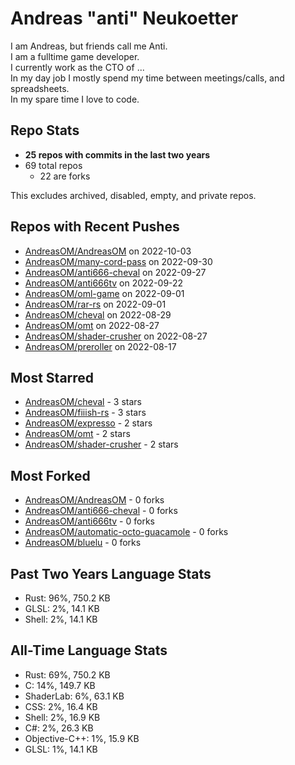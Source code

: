 
# Andreas "anti" Neukoetter

I am Andreas, but friends call me Anti.  
I am a fulltime game developer.  
I currently work as the CTO of ...  
In my day job I mostly spend my time between meetings/calls, and spreadsheets.  
In my spare time I love to code.  

## Repo Stats
- **25 repos with commits in the last two years**
- 69 total repos
  - 22 are forks

This excludes archived, disabled, empty, and private repos.

## Repos with Recent Pushes
- [AndreasOM/AndreasOM](https://github.com/AndreasOM/AndreasOM) on 2022-10-03
- [AndreasOM/many-cord-pass](https://github.com/AndreasOM/many-cord-pass) on 2022-09-30
- [AndreasOM/anti666-cheval](https://github.com/AndreasOM/anti666-cheval) on 2022-09-27
- [AndreasOM/anti666tv](https://github.com/AndreasOM/anti666tv) on 2022-09-22
- [AndreasOM/oml-game](https://github.com/AndreasOM/oml-game) on 2022-09-01
- [AndreasOM/rar-rs](https://github.com/AndreasOM/rar-rs) on 2022-09-01
- [AndreasOM/cheval](https://github.com/AndreasOM/cheval) on 2022-08-29
- [AndreasOM/omt](https://github.com/AndreasOM/omt) on 2022-08-27
- [AndreasOM/shader-crusher](https://github.com/AndreasOM/shader-crusher) on 2022-08-27
- [AndreasOM/preroller](https://github.com/AndreasOM/preroller) on 2022-08-17


## Most Starred
- [AndreasOM/cheval](https://github.com/AndreasOM/cheval) - 3 stars
- [AndreasOM/fiiish-rs](https://github.com/AndreasOM/fiiish-rs) - 3 stars
- [AndreasOM/expresso](https://github.com/AndreasOM/expresso) - 2 stars
- [AndreasOM/omt](https://github.com/AndreasOM/omt) - 2 stars
- [AndreasOM/shader-crusher](https://github.com/AndreasOM/shader-crusher) - 2 stars


## Most Forked
- [AndreasOM/AndreasOM](https://github.com/AndreasOM/AndreasOM) - 0 forks
- [AndreasOM/anti666-cheval](https://github.com/AndreasOM/anti666-cheval) - 0 forks
- [AndreasOM/anti666tv](https://github.com/AndreasOM/anti666tv) - 0 forks
- [AndreasOM/automatic-octo-guacamole](https://github.com/AndreasOM/automatic-octo-guacamole) - 0 forks
- [AndreasOM/bluelu](https://github.com/AndreasOM/bluelu) - 0 forks


## Past Two Years Language Stats
- Rust: 96%, 750.2 KB
- GLSL: 2%, 14.1 KB
- Shell: 2%, 14.1 KB


## All-Time Language Stats
- Rust: 69%, 750.2 KB
- C: 14%, 149.7 KB
- ShaderLab: 6%, 63.1 KB
- CSS: 2%, 16.4 KB
- Shell: 2%, 16.9 KB
- C#: 2%, 26.3 KB
- Objective-C++: 1%, 15.9 KB
- GLSL: 1%, 14.1 KB

